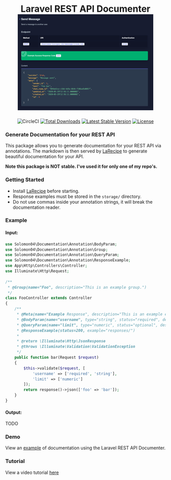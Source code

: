 <h1 align="center">
    Laravel REST API Documenter
    <br>
    <img src="/example.png" alt="example" height="300">
</h1>

<p align="center">
  <img src="https://circleci.com/gh/Solomon04/documentation.svg" alt="CircleCI">
  <a href="https://packagist.org/packages/solomon04/documentation"><img src="https://poser.pugx.org/solomon04/documentation/d/total.svg" alt="Total Downloads"></a>
  <a href="https://packagist.org/packages/solomon04/documentation"><img src="https://poser.pugx.org/solomon04/documentation/v/stable.svg" alt="Latest Stable Version"></a>
  <a href="https://packagist.org/packages/solomon04/documentation"><img src="https://poser.pugx.org/solomon04/documentation/license.svg" alt="License"></a>
</p>

### Generate Documentation for your REST API

This package allows you to generate documentation for your REST API via annotations. The markdown is then served by [LaRecipe](https://larecipe.binarytorch.com.my/) to generate beautiful documentation for your API. 

**Note this package is NOT stable. I've used it for only one of my repo's.** 

### Getting Started

- Install [LaRecipe](https://larecipe.binarytorch.com.my/) before starting. 
- Response examples must be stored in the `storage/` directory. 
- Do not use commas inside your annotation strings, it will break the documentation reader.

### Example

#### Input:
~~~php
use Solomon04\Documentation\Annotation\BodyParam;
use Solomon04\Documentation\Annotation\Group;
use Solomon04\Documentation\Annotation\QueryParam;
use Solomon04\Documentation\Annotation\ResponseExample;
use App\Http\Controllers\Controller;
use Illuminate\Http\Request;

/**
 * @Group(name="Foo", description="This is an example group.")
 */
class FooController extends Controller
{
    /**
     * @Meta(name="Example Response", description="This is an example endpoint.", href="example")
     * @BodyParam(name="username", type="string", status="required", description="The username or email of the user", example="business_admin")
     * @QueryParam(name="limit", type="numeric", status="optional", description="The limit", example="1")
     * @ResponseExample(status=200, example="responses/")
     *
     * @return \Illuminate\Http\JsonResponse
     * @throws \Illuminate\Validation\ValidationException
     */
    public function bar(Request $request)
    {
        $this->validate($request, [
            'username' => ['required', 'string'],
            'limit' => ['numeric']
        ]);
        return response()->json(['foo' => 'bar']);
    }
}
~~~

#### Output:
TODO

### Demo

View an [example](https://iamsolomon.io) of documentation using the Laravel REST API Documenter. 

### Tutorial 

View a video tutorial [here](https://youtube.com)